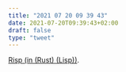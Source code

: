 ```yaml
---
title: "2021 07 20 09 39 43"
date: 2021-07-20T09:39:43+02:00
draft: false
type: "tweet"
---
```

[Risp (in (Rust) (Lisp))](https://stopa.io/post/222).
